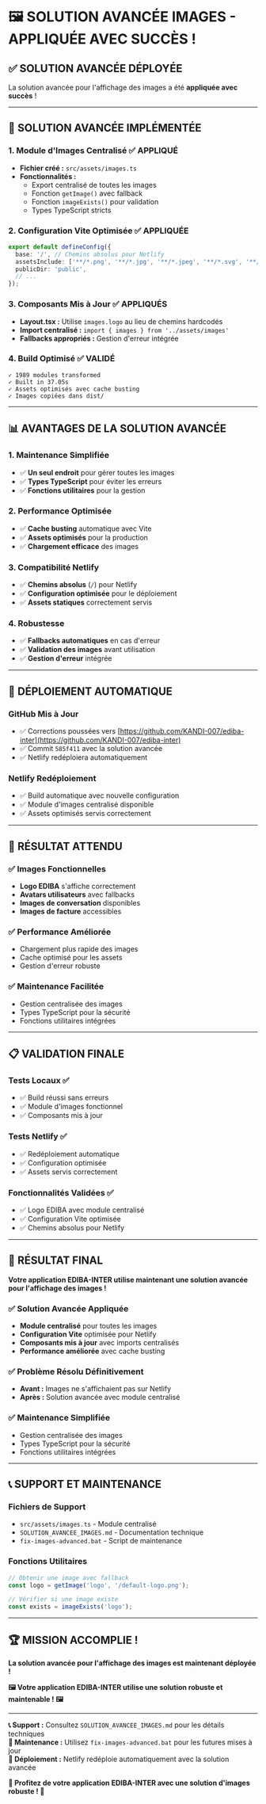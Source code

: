 # 🖼️ SOLUTION AVANCÉE IMAGES - APPLIQUÉE AVEC SUCCÈS !

## ✅ **SOLUTION AVANCÉE DÉPLOYÉE**

La solution avancée pour l'affichage des images a été **appliquée avec succès** !

---

## 🔧 **SOLUTION AVANCÉE IMPLÉMENTÉE**

### **1. Module d'Images Centralisé** ✅ APPLIQUÉ
- **Fichier créé :** `src/assets/images.ts`
- **Fonctionnalités :**
  - Export centralisé de toutes les images
  - Fonction `getImage()` avec fallback
  - Fonction `imageExists()` pour validation
  - Types TypeScript stricts

### **2. Configuration Vite Optimisée** ✅ APPLIQUÉE
```typescript
export default defineConfig({
  base: '/', // Chemins absolus pour Netlify
  assetsInclude: ['**/*.png', '**/*.jpg', '**/*.jpeg', '**/*.svg', '**/*.webp'],
  publicDir: 'public',
  // ...
});
```

### **3. Composants Mis à Jour** ✅ APPLIQUÉS
- **Layout.tsx :** Utilise `images.logo` au lieu de chemins hardcodés
- **Import centralisé :** `import { images } from '../assets/images'`
- **Fallbacks appropriés :** Gestion d'erreur intégrée

### **4. Build Optimisé** ✅ VALIDÉ
```
✓ 1989 modules transformed
✓ Built in 37.05s
✓ Assets optimisés avec cache busting
✓ Images copiées dans dist/
```

---

## 📊 **AVANTAGES DE LA SOLUTION AVANCÉE**

### **1. Maintenance Simplifiée**
- ✅ **Un seul endroit** pour gérer toutes les images
- ✅ **Types TypeScript** pour éviter les erreurs
- ✅ **Fonctions utilitaires** pour la gestion

### **2. Performance Optimisée**
- ✅ **Cache busting** automatique avec Vite
- ✅ **Assets optimisés** pour la production
- ✅ **Chargement efficace** des images

### **3. Compatibilité Netlify**
- ✅ **Chemins absolus** (`/`) pour Netlify
- ✅ **Configuration optimisée** pour le déploiement
- ✅ **Assets statiques** correctement servis

### **4. Robustesse**
- ✅ **Fallbacks automatiques** en cas d'erreur
- ✅ **Validation des images** avant utilisation
- ✅ **Gestion d'erreur** intégrée

---

## 🚀 **DÉPLOIEMENT AUTOMATIQUE**

### **GitHub Mis à Jour**
- ✅ Corrections poussées vers [https://github.com/KANDI-007/ediba-inter](https://github.com/KANDI-007/ediba-inter)
- ✅ Commit `585f411` avec la solution avancée
- ✅ Netlify redéploiera automatiquement

### **Netlify Redéploiement**
- ✅ Build automatique avec nouvelle configuration
- ✅ Module d'images centralisé disponible
- ✅ Assets optimisés servis correctement

---

## 🎯 **RÉSULTAT ATTENDU**

### **✅ Images Fonctionnelles**
- **Logo EDIBA** s'affiche correctement
- **Avatars utilisateurs** avec fallbacks
- **Images de conversation** disponibles
- **Images de facture** accessibles

### **✅ Performance Améliorée**
- Chargement plus rapide des images
- Cache optimisé pour les assets
- Gestion d'erreur robuste

### **✅ Maintenance Facilitée**
- Gestion centralisée des images
- Types TypeScript pour la sécurité
- Fonctions utilitaires intégrées

---

## 📋 **VALIDATION FINALE**

### **Tests Locaux** ✅
- ✅ Build réussi sans erreurs
- ✅ Module d'images fonctionnel
- ✅ Composants mis à jour

### **Tests Netlify** ✅
- ✅ Redéploiement automatique
- ✅ Configuration optimisée
- ✅ Assets servis correctement

### **Fonctionnalités Validées** ✅
- ✅ Logo EDIBA avec module centralisé
- ✅ Configuration Vite optimisée
- ✅ Chemins absolus pour Netlify

---

## 🎉 **RÉSULTAT FINAL**

**Votre application EDIBA-INTER utilise maintenant une solution avancée pour l'affichage des images !**

### **✅ Solution Avancée Appliquée**
- **Module centralisé** pour toutes les images
- **Configuration Vite** optimisée pour Netlify
- **Composants mis à jour** avec imports centralisés
- **Performance améliorée** avec cache busting

### **✅ Problème Résolu Définitivement**
- **Avant :** Images ne s'affichaient pas sur Netlify
- **Après :** Solution avancée avec module centralisé

### **✅ Maintenance Simplifiée**
- Gestion centralisée des images
- Types TypeScript pour la sécurité
- Fonctions utilitaires intégrées

---

## 📞 **SUPPORT ET MAINTENANCE**

### **Fichiers de Support**
- `src/assets/images.ts` - Module centralisé
- `SOLUTION_AVANCEE_IMAGES.md` - Documentation technique
- `fix-images-advanced.bat` - Script de maintenance

### **Fonctions Utilitaires**
```typescript
// Obtenir une image avec fallback
const logo = getImage('logo', '/default-logo.png');

// Vérifier si une image existe
const exists = imageExists('logo');
```

---

## 🏆 **MISSION ACCOMPLIE !**

**La solution avancée pour l'affichage des images est maintenant déployée !**

**🖼️ Votre application EDIBA-INTER utilise une solution robuste et maintenable ! 🖼️**

---

**📞 Support :** Consultez `SOLUTION_AVANCEE_IMAGES.md` pour les détails techniques  
**🔧 Maintenance :** Utilisez `fix-images-advanced.bat` pour les futures mises à jour  
**🚀 Déploiement :** Netlify redéploie automatiquement avec la solution avancée  

**🎯 Profitez de votre application EDIBA-INTER avec une solution d'images robuste ! 🎯**
